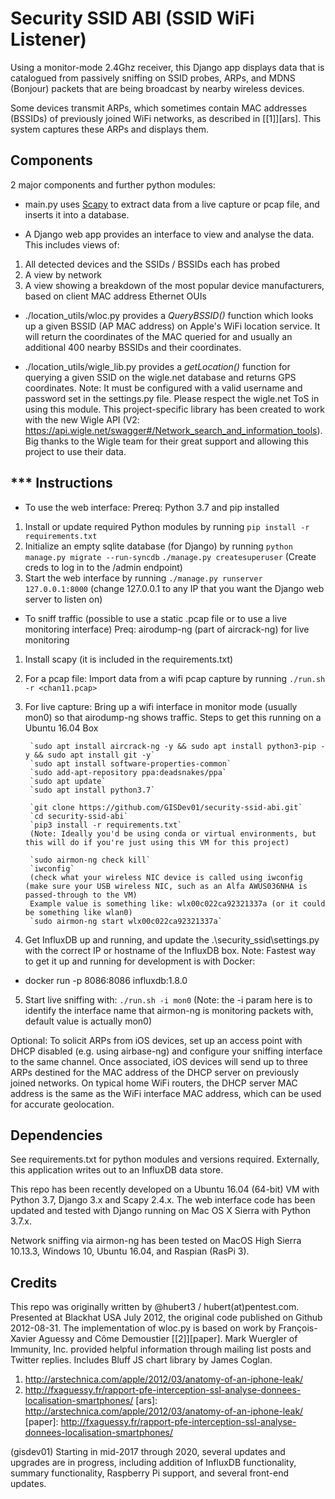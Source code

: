 Security SSID ABI (SSID WiFi Listener)
==========

Using a monitor-mode 2.4Ghz receiver, this Django app displays data that is catalogued from passively sniffing on SSID probes, ARPs, and MDNS (Bonjour) packets that are being broadcast by nearby wireless devices.

Some devices transmit ARPs, which sometimes contain MAC addresses (BSSIDs) of previously joined WiFi networks, as described in [[1]][ars].  This system captures these ARPs and displays them.

Components
----------

2 major components and further python modules:

* main.py uses [Scapy](http://www.secdev.org/projects/scapy/) to extract data from a live capture or pcap file, and inserts it into a database.

* A Django web app provides an interface to view and analyse the data.
This includes views of:

1. All detected devices and the SSIDs / BSSIDs each has probed
1. A view by network
1. A view showing a breakdown of the most popular device manufacturers, based on client MAC address Ethernet OUIs

* ./location_utils/wloc.py provides a _QueryBSSID()_ function which looks up a given BSSID (AP MAC address) on Apple's WiFi location service. It will return the coordinates of the MAC queried for and usually an additional 400 nearby BSSIDs and their coordinates.

* ./location_utils/wigle_lib.py provides a _getLocation()_ function for querying a given SSID on the wigle.net database and returns GPS coordinates. Note: It must be configured with a valid username and password set in the settings.py file. Please respect the wigle.net ToS in using this module. This project-specific library has been created to work with the new Wigle API (V2: https://api.wigle.net/swagger#/Network_search_and_information_tools). Big thanks to the Wigle team for their great support and allowing this project to use their data.

*** Instructions
------------

* To use the web interface:
Prereq: Python 3.7 and pip installed

1. Install or update required Python modules by running
`pip install -r requirements.txt`
2. Initialize an empty sqlite database (for Django) by running
`python manage.py migrate --run-syncdb`
`./manage.py createsuperuser` (Create creds to log in to the /admin endpoint)
3. Start the web interface by running
`./manage.py runserver 127.0.0.1:8000`
(change 127.0.0.1 to any IP that you want the Django web server to listen on)

* To sniff traffic (possible to use a static .pcap file or to use a live monitoring interface)
Preq: airodump-ng (part of aircrack-ng) for live monitoring

1. Install scapy (it is included in the requirements.txt)
2. For a pcap file: Import data from a wifi pcap capture by running `./run.sh -r <chan11.pcap>`
3. For live capture: Bring up a wifi interface in monitor mode (usually mon0) so that airodump-ng shows traffic.
    Steps to get this running on a Ubuntu 16.04 Box

        `sudo apt install aircrack-ng -y && sudo apt install python3-pip -y && sudo apt install git -y`
        `sudo apt install software-properties-common`
        `sudo add-apt-repository ppa:deadsnakes/ppa`
        `sudo apt update`
        `sudo apt install python3.7`

        `git clone https://github.com/GISDev01/security-ssid-abi.git`
        `cd security-ssid-abi`
        `pip3 install -r requirements.txt`
        (Note: Ideally you'd be using conda or virtual environments, but this will do if you're just using this VM for this project)

        `sudo airmon-ng check kill`
        `iwconfig`
        (check what your wireless NIC device is called using iwconfig (make sure your USB wireless NIC, such as an Alfa AWUS036NHA is passed-through to the VM)
        Example value is something like: wlx00c022ca92321337a (or it could be something like wlan0)
        `sudo airmon-ng start wlx00c022ca92321337a`

4. Get InfluxDB up and running, and update the .\security_ssid\settings.py with the correct IP or hostname of the InfluxDB box.
Note: Fastest way to get it up and running for development is with Docker:
* docker run -p 8086:8086 influxdb:1.8.0


5. Start live sniffing with:
 `./run.sh -i mon0`
 (Note: the -i param here is to identify the interface name that airmon-ng is monitoring packets with, default value is actually mon0)


Optional: To solicit ARPs from iOS devices, set up an access point with DHCP disabled (e.g. using airbase-ng) and configure your sniffing interface to the same channel.
Once associated, iOS devices will send up to three ARPs destined for the MAC address of the DHCP server on previously joined networks. On typical home WiFi routers, the DHCP server MAC address is the same as the WiFi interface MAC address, which can be used for accurate geolocation.


Dependencies
------------

See requirements.txt for python modules and versions required.
Externally, this application writes out to an InfluxDB data store.

This repo has been recently developed on a Ubuntu 16.04 (64-bit) VM with Python 3.7, Django 3.x and Scapy 2.4.x.
The web interface code has been updated and tested with Django running on Mac OS X Sierra with Python 3.7.x.

Network sniffing via airmon-ng has been tested on MacOS High Sierra 10.13.3, Windows 10, Ubuntu 16.04, and Raspian (RasPi 3).


Credits
-------
This repo was originally written by @hubert3 / hubert(at)pentest.com. Presented at Blackhat USA July 2012, the original code published on Github 2012-08-31.
The implementation of wloc.py is based on work by François-Xavier Aguessy and Côme Demoustier [[2]][paper].
Mark Wuergler of Immunity, Inc. provided helpful information through mailing list posts and Twitter replies.
Includes Bluff JS chart library by James Coglan.
1. http://arstechnica.com/apple/2012/03/anatomy-of-an-iphone-leak/
2. http://fxaguessy.fr/rapport-pfe-interception-ssl-analyse-donnees-localisation-smartphones/
[ars]: http://arstechnica.com/apple/2012/03/anatomy-of-an-iphone-leak/
[paper]: http://fxaguessy.fr/rapport-pfe-interception-ssl-analyse-donnees-localisation-smartphones/

(gisdev01) Starting in mid-2017 through 2020, several updates and upgrades are in progress, including addition of InfluxDB functionality, summary functionality, Raspberry Pi support, and several front-end updates.
